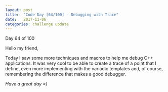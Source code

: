 ```yaml
---
layout: post
title:  "Code Day [64/100] - Debugging with Trace"
date:   2017-11-06
categories: challenge update
---
```


Day 64 of 100

Hello my friend,

Today I saw some more techniques and macros to help me debug C++ applications. It was very cool to be able to create a trace of a point that I define, even more implementing with the variadic templates and, of course, remembering the difference that makes a good debugger.

_Have a great day =)_